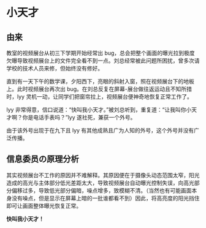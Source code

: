 # 小天才

## 由来

教室的视频展台从初三下学期开始经常出 bug，总会把整个画面的曝光拉到极度欠曝导致视频展台上的文件完全看不到一点。刘总经常被此问题所困扰，曾多次请学校的技术人员来修，但始终没有修好。

直到有一天下午的数学课，夕阳西下，亮眼的斜射入窗，照在视频展台下的地板上。此时视频展台再次出 bug。在刘总反复在屏幕-展台做往返运动且不知所措时，lyy 灵机一动，让同学们把窗帘拉上，视频展台便神奇地恢复正常工作了。

lyy 非常得意，信口说道：“快叫我小天才。”被刘总听到，重复道：“让我叫你小天才啊？你是电话手表吗？”lyy 遂社死，兼获一个外号。

由于该外号出现于在九下且 lyy 有其他成熟且广为人知的外号，这个外号并没有广泛传播。

## 信息委员の原理分析

其实视频展台不工作的原因并不难解释。其原因便在于摄像头动态范围太窄，阳光造成的高光与主体部分低光差距太大，导致视频展台自动曝光控制失误，向高光部分偏移过多，导致低光部分偏暗，噪点增多，致模糊不清。（当然也有可能画面本身没有噪点，但是显示在屏幕上暗的一批谁都看不到）因此，将高亮度的阳光挡住即可让画面整体曝光恢复正常。

**快叫我小天才！**
